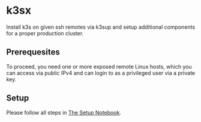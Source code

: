 # k3sx

Install k3s on given ssh remotes via k3sup and setup additional components for a proper production cluster.

## Prerequesites

To proceed, you need one or more exposed remote Linux hosts, which you can access via public IPv4 and can login to as a privileged user via a private key.

## Setup

Please follow all steps in [The Setup Notebook](setup.ipynb).